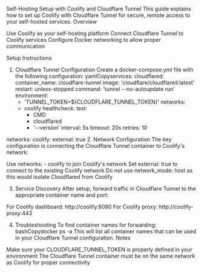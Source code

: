 Self-Hosting Setup with Coolify and Cloudflare Tunnel
This guide explains how to set up Coolify with Cloudflare Tunnel for secure, remote access to your self-hosted services.
Overview

Use Coolify as your self-hosting platform
Connect Cloudflare Tunnel to Coolify services
Configure Docker networking to allow proper communication

Setup Instructions
1. Cloudflare Tunnel Configuration
Create a docker-compose.yml file with the following configuration:
yamlCopyservices:
  cloudflared:
    container_name: cloudflare-tunnel
    image: 'cloudflare/cloudflared:latest'
    restart: unless-stopped
    command: 'tunnel --no-autoupdate run'
    environment:
      - 'TUNNEL_TOKEN=${CLOUDFLARE_TUNNEL_TOKEN}'
    networks:
      - coolify
    healthcheck:
      test:
        - CMD
        - cloudflared
        - '--version'
      interval: 5s
      timeout: 20s
      retries: 10

networks:
  coolify:
    external: true
2. Network Configuration
The key configuration is connecting the Cloudflare Tunnel container to Coolify's network:

Use networks: - coolify to join Coolify's network
Set external: true to connect to the existing Coolify network
Do not use network_mode: host as this would isolate Cloudflared from Coolify

3. Service Discovery
After setup, forward traffic in Cloudflare Tunnel to the appropriate container name and port:

For Coolify dashboard: http://coolify:8080
For Coolify proxy: http://coolify-proxy:443

4. Troubleshooting
To find container names for forwarding:
bashCopydocker ps -a
This will list all container names that can be used in your Cloudflare Tunnel configuration.
Notes

Make sure your CLOUDFLARE_TUNNEL_TOKEN is properly defined in your environment
The Cloudflare Tunnel container must be on the same network as Coolify for proper connectivity
